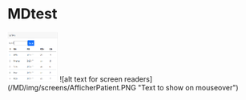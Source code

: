 # MDtest
<img src="/MD/img/screens/AfficherPatient.PNG" alt="MarineGEO circle logo" style="height: 100px; width:100px;"/>
![alt text for screen readers](/MD/img/screens/AfficherPatient.PNG "Text to show on mouseover")
